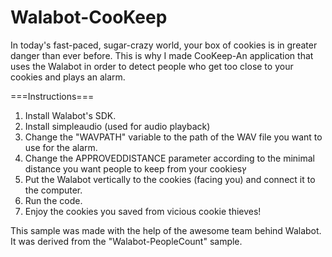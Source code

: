 # Walabot-CooKeep
In today's fast-paced, sugar-crazy world, your box of cookies is in greater danger than ever before. This is why I made CooKeep-An application that uses the Walabot in order to detect people who get too close to your cookies and plays an alarm.


===Instructions===
1. Install Walabot's SDK.
2. Install simpleaudio (used for audio playback)
3. Change the "WAVPATH" variable to the path of the WAV file you want to use for the alarm.
4. Change the APPROVEDDISTANCE parameter according to the minimal distance you want people to keep from your cookiesץ
5. Put the Walabot vertically to the cookies (facing you) and connect it to the computer.
6. Run the code.
7. Enjoy the cookies you saved from vicious cookie thieves!



This sample was made with the help of the awesome team behind Walabot. It was derived from the "Walabot-PeopleCount" sample.
